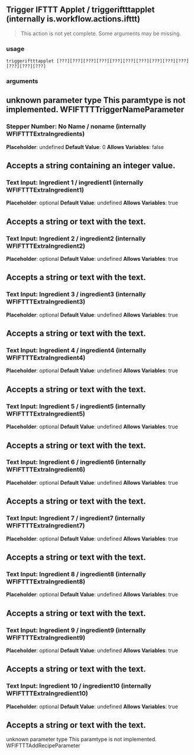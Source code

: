 
## Trigger IFTTT Applet / triggeriftttapplet (internally is.workflow.actions.ifttt)

> This action is not yet complete. Some arguments may be missing.

### usage
`triggeriftttapplet [???][???][???][???][???][???][???][???][???][???][???][???][???]`

### arguments
unknown parameter type This paramtype is not implemented. WFIFTTTTriggerNameParameter
---
### Stepper Number: No Name / noname (internally WFIFTTTExtraIngredients)
**Placeholder**: undefined
**Default Value**: 0
**Allows Variables**: false


Accepts a string 
containing an integer value.
---
### Text Input: Ingredient 1 / ingredient1 (internally WFIFTTTExtraIngredient1)
**Placeholder**: optional
**Default Value**: undefined
**Allows Variables**: true


Accepts a string 
or text
with the text.
---
### Text Input: Ingredient 2 / ingredient2 (internally WFIFTTTExtraIngredient2)
**Placeholder**: optional
**Default Value**: undefined
**Allows Variables**: true


Accepts a string 
or text
with the text.
---
### Text Input: Ingredient 3 / ingredient3 (internally WFIFTTTExtraIngredient3)
**Placeholder**: optional
**Default Value**: undefined
**Allows Variables**: true


Accepts a string 
or text
with the text.
---
### Text Input: Ingredient 4 / ingredient4 (internally WFIFTTTExtraIngredient4)
**Placeholder**: optional
**Default Value**: undefined
**Allows Variables**: true


Accepts a string 
or text
with the text.
---
### Text Input: Ingredient 5 / ingredient5 (internally WFIFTTTExtraIngredient5)
**Placeholder**: optional
**Default Value**: undefined
**Allows Variables**: true


Accepts a string 
or text
with the text.
---
### Text Input: Ingredient 6 / ingredient6 (internally WFIFTTTExtraIngredient6)
**Placeholder**: optional
**Default Value**: undefined
**Allows Variables**: true


Accepts a string 
or text
with the text.
---
### Text Input: Ingredient 7 / ingredient7 (internally WFIFTTTExtraIngredient7)
**Placeholder**: optional
**Default Value**: undefined
**Allows Variables**: true


Accepts a string 
or text
with the text.
---
### Text Input: Ingredient 8 / ingredient8 (internally WFIFTTTExtraIngredient8)
**Placeholder**: optional
**Default Value**: undefined
**Allows Variables**: true


Accepts a string 
or text
with the text.
---
### Text Input: Ingredient 9 / ingredient9 (internally WFIFTTTExtraIngredient9)
**Placeholder**: optional
**Default Value**: undefined
**Allows Variables**: true


Accepts a string 
or text
with the text.
---
### Text Input: Ingredient 10 / ingredient10 (internally WFIFTTTExtraIngredient10)
**Placeholder**: optional
**Default Value**: undefined
**Allows Variables**: true


Accepts a string 
or text
with the text.
---
unknown parameter type This paramtype is not implemented. WFIFTTTAddRecipeParameter
